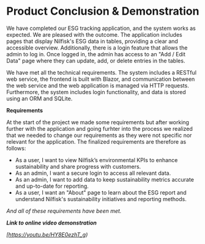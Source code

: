 # Product Conclusion & Demonstration


We have completed our ESG tracking application, and the system works as expected. We are pleased with the outcome. 
The application includes pages that display Nilfisk's ESG data in tables, providing a clear and accessible overview. 
Additionally, there is a login feature that allows the admin to log in. Once logged in, the admin has access to an "Add / Edit Data" page where they can update, add, or delete entries in the tables.

We have met all the technical requirements. 
The system includes a RESTful web service, the frontend is built with Blazor, and communication between the web service and the web application is managed via HTTP requests. 
Furthermore, the system includes login functionality, and data is stored using an ORM and SQLite.

**Requirements** 

At the start of the project we made some requirements but after working further with the application and going furhter into the process 
we realized that we needed to change our requirements as they were not specific nor relevant for the application. The finalized requirements are therefore as follows: 

- As a user, I want to view Nilfisk’s environmental KPIs to enhance sustainability and share progress with customers.
- As an admin, I want a secure login to access all relevant data.
- As an admin, I want to add data to keep sustainability metrics accurate and up-to-date for reporting.
- As a user, I want an "About" page to learn about the ESG report and understand Nilfisk's sustainability initiatives and reporting methods.<em>

And all of these requirements have been met. 

**Link to online video demonstration** 

[https://youtu.be/HY8E0ezhT_g)
